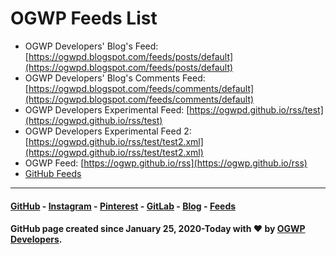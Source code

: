 # OGWP Feeds List
* OGWP Developers' Blog's Feed: [https://ogwpd.blogspot.com/feeds/posts/default](https://ogwpd.blogspot.com/feeds/posts/default)
* OGWP Developers' Blog's Comments Feed: [https://ogwpd.blogspot.com/feeds/comments/default](https://ogwpd.blogspot.com/feeds/comments/default)
* OGWP Developers Experimental Feed: [https://ogwpd.github.io/rss/test](https://ogwpd.github.io/rss/test)
* OGWP Developers Experimental Feed 2: [https://ogwpd.github.io/rss/test/test2.xml](https://ogwpd.github.io/rss/test/test2.xml)
* OGWP Feed: [https://ogwp.github.io/rss](https://ogwp.github.io/rss)
* [GitHub Feeds](https://ogwpd.github.io/feeds/github)

_____________________
#### [GitHub](https://github.com/ogwpd) - [Instagram](https://instagram.com/ogwpd) - [Pinterest](https://www.pinterest.com/ogwpteam) - [GitLab](https://gitlab.com/ogwpd) - [Blog](https://ogwpd.blogspot.com) - [Feeds](https://ogwpd.github.io/feeds)
#### GitHub page created since January 25, 2020-Today with ❤️ by [OGWP Developers](https://ogwpd.github.io).
